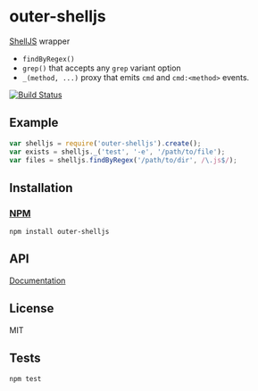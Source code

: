 # outer-shelljs

[ShellJS](https://github.com/arturadib/shelljs) wrapper

* `findByRegex()`
* `grep()` that accepts any `grep` variant option
* `_(method, ...)` proxy that emits `cmd` and `cmd:<method>` events.

[![Build Status](https://travis-ci.org/codeactual/outer-shelljs.png)](https://travis-ci.org/codeactual/outer-shelljs)

## Example

```js
var shelljs = require('outer-shelljs').create();
var exists = shelljs._('test', '-e', '/path/to/file');
var files = shelljs.findByRegex('/path/to/dir', /\.js$/);
```

## Installation

### [NPM](https://npmjs.org/package/outer-shelljs)

    npm install outer-shelljs

## API

[Documentation](docs/OuterShelljs.md)

## License

  MIT

## Tests

    npm test
